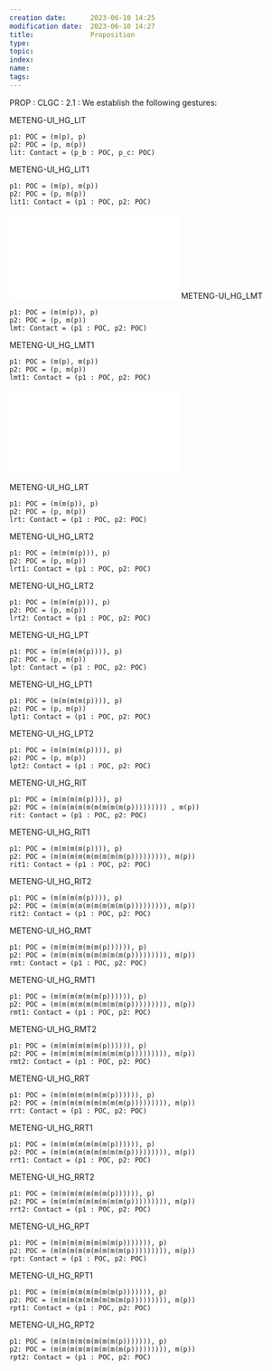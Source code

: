 ```yaml
---
creation date:		2023-06-10 14:25
modification date:	2023-06-10 14:27
title: 				Proposition
type:
topic:
index:
name:
tags: 
---
```

PROP : CLGC : 2.1 : We establish the following gestures:

METENG-UI_HG_LIT
```
p1: POC = (m(p), p)
p2: POC = (p, m(p))
lit: Contact = (p_b : POC, p_c: POC)
```

METENG-UI_HG_LIT1
```
p1: POC = (m(p), m(p))
p2: POC = (p, m(p))
lit1: Contact = (p1 : POC, p2: POC)
```

![METENG-UI_HG_LIT2](METENG-UI_HG_LIT2.md)
METENG-UI_HG_LMT
```
p1: POC = (m(m(p)), p)
p2: POC = (p, m(p))
lmt: Contact = (p1 : POC, p2: POC)
```

METENG-UI_HG_LMT1
```
p1: POC = (m(p), m(p))
p2: POC = (p, m(p))
lmt1: Contact = (p1 : POC, p2: POC)
```

![METENG-UI_HG_LMT2](METENG-UI_HG_LMT2.md)

METENG-UI_HG_LRT
```
p1: POC = (m(m(p)), p)
p2: POC = (p, m(p))
lrt: Contact = (p1 : POC, p2: POC)
```

METENG-UI_HG_LRT2
```
p1: POC = (m(m(m(p))), p)
p2: POC = (p, m(p))
lrt1: Contact = (p1 : POC, p2: POC)
```

METENG-UI_HG_LRT2
```
p1: POC = (m(m(m(p))), p)
p2: POC = (p, m(p))
lrt2: Contact = (p1 : POC, p2: POC)
```

METENG-UI_HG_LPT
```
p1: POC = (m(m(m(m(p)))), p)
p2: POC = (p, m(p))
lpt: Contact = (p1 : POC, p2: POC)
```

METENG-UI_HG_LPT1
```
p1: POC = (m(m(m(m(p)))), p)
p2: POC = (p, m(p))
lpt1: Contact = (p1 : POC, p2: POC)
```

METENG-UI_HG_LPT2
```
p1: POC = (m(m(m(m(p)))), p)
p2: POC = (p, m(p))
lpt2: Contact = (p1 : POC, p2: POC)
```

METENG-UI_HG_RIT
```
p1: POC = (m(m(m(m(p)))), p)
p2: POC = (m(m(m(m(m(m(m(m(m(p))))))))) , m(p))
rit: Contact = (p1 : POC, p2: POC)
```

METENG-UI_HG_RIT1
```
p1: POC = (m(m(m(m(p)))), p)
p2: POC = (m(m(m(m(m(m(m(m(m(p))))))))), m(p))
rit1: Contact = (p1 : POC, p2: POC)
```

METENG-UI_HG_RIT2
```
p1: POC = (m(m(m(m(p)))), p)
p2: POC = (m(m(m(m(m(m(m(m(m(p))))))))), m(p))
rit2: Contact = (p1 : POC, p2: POC)
```

METENG-UI_HG_RMT
```
p1: POC = (m(m(m(m(m(m(p)))))), p)
p2: POC = (m(m(m(m(m(m(m(m(m(p))))))))), m(p))
rmt: Contact = (p1 : POC, p2: POC)
```

METENG-UI_HG_RMT1
```
p1: POC = (m(m(m(m(m(m(p)))))), p)
p2: POC = (m(m(m(m(m(m(m(m(m(p))))))))), m(p))
rmt1: Contact = (p1 : POC, p2: POC)
```

METENG-UI_HG_RMT2
```
p1: POC = (m(m(m(m(m(m(p)))))), p)
p2: POC = (m(m(m(m(m(m(m(m(m(p))))))))), m(p))
rmt2: Contact = (p1 : POC, p2: POC)
```

METENG-UI_HG_RRT
```
p1: POC = (m(m(m(m(m(m(m(p)))))), p)
p2: POC = (m(m(m(m(m(m(m(m(m(p))))))))), m(p))
rrt: Contact = (p1 : POC, p2: POC)
```

METENG-UI_HG_RRT1
```
p1: POC = (m(m(m(m(m(m(m(p)))))), p)
p2: POC = (m(m(m(m(m(m(m(m(m(p))))))))), m(p))
rrt1: Contact = (p1 : POC, p2: POC)
```

METENG-UI_HG_RRT2
```
p1: POC = (m(m(m(m(m(m(m(p)))))), p)
p2: POC = (m(m(m(m(m(m(m(m(m(p))))))))), m(p))
rrt2: Contact = (p1 : POC, p2: POC)
```

METENG-UI_HG_RPT
```
p1: POC = (m(m(m(m(m(m(m(m(p))))))), p)
p2: POC = (m(m(m(m(m(m(m(m(m(p))))))))), m(p))
rpt: Contact = (p1 : POC, p2: POC)
```

METENG-UI_HG_RPT1
```
p1: POC = (m(m(m(m(m(m(m(m(p))))))), p)
p2: POC = (m(m(m(m(m(m(m(m(m(p))))))))), m(p))
rpt1: Contact = (p1 : POC, p2: POC)
```

METENG-UI_HG_RPT2
```
p1: POC = (m(m(m(m(m(m(m(m(p))))))), p)
p2: POC = (m(m(m(m(m(m(m(m(m(p))))))))), m(p))
rpt2: Contact = (p1 : POC, p2: POC)
```